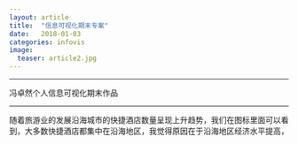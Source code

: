 ```yaml
---
layout: article
title:  "信息可视化期末专案"
date:   2018-01-03 
categories: infovis
image:
  teaser: article2.jpg
---
```

---
冯卓然个人信息可视化期末作品 

--------

随着旅游业的发展沿海城市的快捷酒店数量呈现上升趋势，我们在图标里面可以看到，大多数快捷酒店都集中在沿海地区，我觉得原因在于沿海地区经济水平提高，